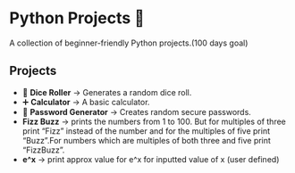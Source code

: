 # Python Projects 🚀
A collection of beginner-friendly Python projects.(100 days goal)

## Projects
- 🎲 **Dice Roller** → Generates a random dice roll.
- ➕ **Calculator** → A basic calculator.
- 🔑 **Password Generator** → Creates random secure passwords.
-  **Fizz Buzz** -> prints the numbers from 1 to 100. But for multiples of three print “Fizz” instead of the number and for the multiples of five print “Buzz”.For numbers which are multiples of both three and five print “FizzBuzz”.
-  **e^x** -> print approx value for e^x for inputted value of x (user defined)
